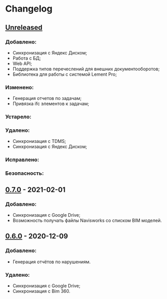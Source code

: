 # Changelog

## [Unreleased]

### Добавлено:

* Синхронизация с Яндекс Диском;
* Работа с БД;
* Web API;
* Поддержка типов перечеслений для внешних документооборотов;
* Библиотека для работы с системой Lement Pro;

### Изменено:

* Генерация отчетов по задачам;
* Привязка ifc элементов к задачам;

### Устарело:
### Удалено:

* Синхронизация с TDMS;
* Синхронизация с Яндекс Диском;

### Исправлено:
### Безопасность:


## [0.7.0] - 2021-02-01

### Добавлено:

* Синхронизация с Google Drive;
* Возможность получать файлы Navisworks со списком BIM моделей.


## [0.6.0] - 2020-12-09

### Добавлено:

* Генерация отчётов по нарушениям.

### Удалено:

* Синхронизация с Google Drive;
* Синхронизация с Bim 360.

[Unreleased]: http://mrs-it-services.nur.briogroup.ru:6080/mrs/unity/document-management/activity
[0.7.0]: http://mrs-it-services.nur.briogroup.ru:6080/mrs/unity/document-management/-/releases/0.7.0
[0.6.0]: http://virta.briogroup.ru:3000/mrs/view/releases/tag/0.6.0
